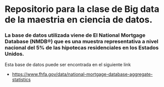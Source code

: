 # Repositorio para la clase de Big data de la maestria en ciencia de datos.
### La base de datos utilizada viene de El National Mortgage Database (NMDB®) que es una muestra representativa a nivel nacional del 5% de las hipotecas residenciales en los Estados Unidos. 
 Esta base de datos puede ser encontrada en el siguiente link
- https://www.fhfa.gov/data/national-mortgage-database-aggregate-statistics
